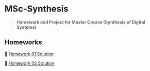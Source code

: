 # MSc-Synthesis

> **Homework and Project for Master Course (Synthesis of Digital Systems)**

## Homeworks

:pencil: [Homework 01 Solution](./HW01/)

:pencil: [Homework 02 Solution](./HW02/)
